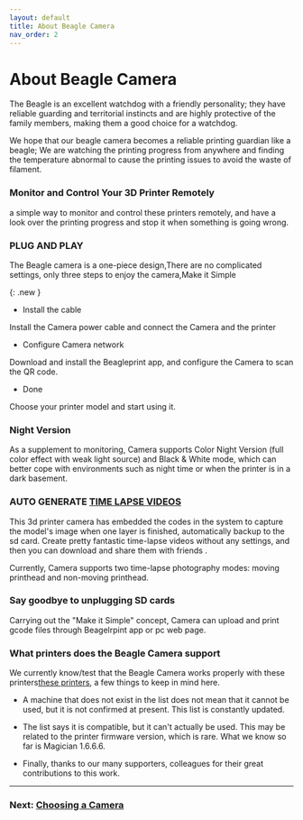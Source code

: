 ```yaml
---
layout: default
title: About Beagle Camera
nav_order: 2
---
```


# About Beagle Camera

The Beagle is an excellent watchdog with a friendly personality; they have reliable guarding and territorial instincts and are highly protective of the family members, making them a good choice for a watchdog.

We hope that our beagle camera becomes a reliable printing guardian like a beagle; We are watching the printing progress from anywhere and finding the temperature abnormal to cause the printing issues to avoid the waste of filament.

### Monitor and Control Your 3D Printer Remotely 

a simple way to monitor and control these printers remotely, and have a look over the printing progress and stop it when something is going wrong.

### PLUG AND PLAY

The Beagle camera is a one-piece design,There are no complicated settings, only three steps to enjoy the camera,Make it Simple

{: .new }
* Install the cable

Install the Camera power cable and connect the Camera and the printer

* Configure Camera network

Download and install the Beagleprint app, and configure the Camera to scan the QR code.

* Done

Choose your printer model and start using it.

### Night Version
As a supplement to monitoring, Camera supports Color Night Version (full color effect with weak light source) and Black & White mode, which can better cope with environments such as night time or when the printer is in a dark basement.

### AUTO GENERATE [TIME LAPSE VIDEOS](https://www.youtube.com/watch?v=ELQokVHeToM)

This 3d printer camera has embedded the codes in the system to capture the model's image when one layer is finished, automatically backup to the sd card. Create pretty fantastic time-lapse videos without any settings, and then you can download and share them with friends .

Currently, Camera supports two time-lapse photography modes: moving printhead and non-moving printhead.

### Say goodbye to unplugging SD cards

Carrying out the "Make it Simple" concept, Camera can upload and print gcode files through Beagelrpint app or pc web page.

### What printers does the Beagle Camera support

We currently know/test that the Beagle Camera works properly with these printers[these printers](https://www.3dprinteraccessories.shop/blogs/beagleprint/beagle-camera-is-compatible-with-3d-printers-list), a few things to keep in mind here.

* A machine that does not exist in the list does not mean that it cannot be used, but it is not confirmed at present. This list is constantly updated.

* The list says it is compatible, but it can't actually be used. This may be related to the printer firmware version, which is rare. What we know so far is Magician 1.6.6.6.

* Finally, thanks to our many supporters, colleagues for their great contributions to this work.



---

### Next: [Choosing a Camera](/Beaglecam/docs/hardware.md)

